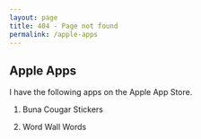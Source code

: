 ```yaml
---
layout: page
title: 404 - Page not found
permalink: /apple-apps
---
```


## Apple Apps
I have the following apps on the Apple App Store.

1. Buna Cougar Stickers

2. Word Wall Words
